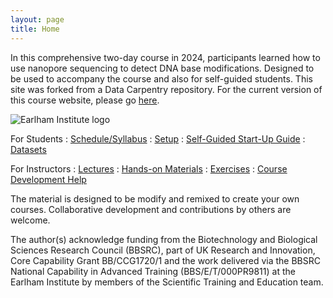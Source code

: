 ```yaml
---
layout: page
title: Home
---
```


In this comprehensive two-day course in 2024, participants learned how to use nanopore sequencing to detect DNA base modifications.
Designed to be used to accompany the course and also for self-guided students.
This site was forked from a Data Carpentry repository.
For the current version of this course website, please go [here](https://github.com/sathish-t/nanopore-mod-course).

<img src="{{ site.earlhamlogo }}" alt="Earlham Institute logo">

For Students
: <a href="{{ site.baseurl}}/syllabus">
  <i class="fa fa-file-text-o fa-fw"></i> Schedule/Syllabus</a>
: <a href="{{ site.baseurl}}/computer-setup">
  <i class="fa fa-download fa-fw"></i> Setup</a>
: <a href="{{ site.baseurl}}/START-for-self-guided-students">
  <i class="fa fa-play-circle fa-fw"></i> Self-Guided Start-Up Guide</a>
: <a href="{{ site.baseurl}}/data">
  <i class="fa fa-download fa-fw"></i> Datasets</a>

For Instructors
: <a href="{{ site.baseurl}}/lectures">
  <i class="fa fa-comment fa-fw"></i> Lectures</a>
: <a href="{{ site.baseurl}}/materials">
  <i class="fa fa-list-alt fa-fw"></i> Hands-on Materials</a>
: <a href="{{ site.baseurl}}/exercises">
  <i class="fa fa-magic fa-fw"></i> Exercises</a>
: <a href="{{ site.baseurl}}/docs">
  <i class="fa fa-question-circle fa-fw"></i> Course Development Help</a>

The material is designed to be modify and remixed to create your own courses. Collaborative development and contributions by others are welcome. 


The author(s) acknowledge funding from the Biotechnology and Biological
Sciences Research Council (BBSRC), part of UK Research and Innovation, Core
Capability Grant BB/CCG1720/1 and the work delivered via the BBSRC National
Capability in Advanced Training (BBS/E/T/000PR9811) at the Earlham Institute by
members of the Scientific Training and Education team.